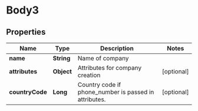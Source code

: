 
# Body3

## Properties
Name | Type | Description | Notes
------------ | ------------- | ------------- | -------------
**name** | **String** | Name of company | 
**attributes** | **Object** | Attributes for company creation |  [optional]
**countryCode** | **Long** | Country code if phone_number is passed in attributes. |  [optional]



